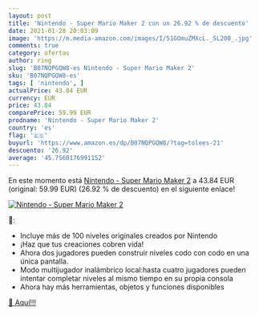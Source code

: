 ```yaml
---
layout: post
title: 'Nintendo - Super Mario Maker 2 con un 26.92 % de descuento'
date: 2021-01-28 20:03:09
image: 'https://m.media-amazon.com/images/I/51GOmuZMXcL._SL200_.jpg'
comments: true
category: ofertas
author: ring
slug: 'B07NQPGQW8-es Nintendo - Super Mario Maker 2'
sku: 'B07NQPGQW8-es'
tags: [ 'nintendo', ]
actualPrice: 43.84 EUR
currency: EUR
price: 43.84
comparePrice: 59.99 EUR
prodname: 'Nintendo - Super Mario Maker 2'
country: 'es'
flag: '🇪🇸'
buyurl: 'https://www.amazon.es/dp/B07NQPGQW8/?tag=tolees-21'
descuento: '26.92'
average: '45.7560176991152'
---
```


En este momento está [Nintendo - Super Mario Maker 2](https://www.amazon.es/dp/B07NQPGQW8/?tag=tolees-21) a 43.84 EUR (original: 59.99 EUR) (26.92 %  de descuento) en el siguiente enlace!

[![Nintendo - Super Mario Maker 2](https://m.media-amazon.com/images/I/51GOmuZMXcL._SL200_.jpg)](https://www.amazon.es/dp/B07NQPGQW8/?tag=tolees-21)

🔎:

- Incluye más de 100 niveles originales creados por Nintendo
- ¡Haz que tus creaciones cobren vida!
- Ahora dos jugadores pueden construir niveles codo con codo en una única pantalla.
- Modo multijugador inalámbrico local:hasta cuatro jugadores pueden intentar completar niveles al mismo tiempo en su propia consola
- Ahora hay más herramientas, objetos y funciones disponibles

[🛒 Aquí!!!](https://www.amazon.es/dp/B07NQPGQW8/?tag=tolees-21)
